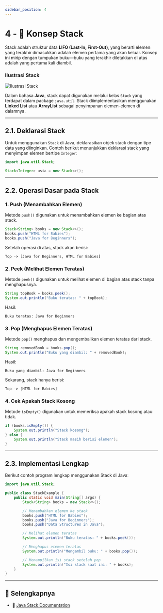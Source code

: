 ```yaml
---
sidebar_position: 4
---
```


# 4 - 📌 Konsep Stack

Stack adalah struktur data **LIFO (Last-In, First-Out)**, yang berarti elemen yang terakhir dimasukkan adalah elemen pertama yang akan keluar. Konsep ini mirip dengan tumpukan buku—buku yang terakhir diletakkan di atas adalah yang pertama kali diambil.

### Ilustrasi Stack

![Ilustrasi Stack](https://visualgo.net/img/stack_illustration.png)

Dalam bahasa **Java**, stack dapat digunakan melalui kelas `Stack` yang terdapat dalam package `java.util`. Stack diimplementasikan menggunakan **Linked List** atau **ArrayList** sebagai penyimpanan elemen-elemen di dalamnya.

---

## 2.1. Deklarasi Stack

Untuk menggunakan `Stack` di Java, deklarasikan objek stack dengan tipe data yang diinginkan. Contoh berikut menunjukkan deklarasi stack yang menyimpan elemen bertipe `Integer`:

```java
import java.util.Stack;

Stack<Integer> usia = new Stack<>();
```

---

## 2.2. Operasi Dasar pada Stack

### 1. **Push** (Menambahkan Elemen)

Metode `push()` digunakan untuk menambahkan elemen ke bagian atas stack.

```java
Stack<String> books = new Stack<>();
books.push("HTML for Babies");
books.push("Java for Beginners");
```

Setelah operasi di atas, stack akan berisi:

```
Top -> [Java for Beginners, HTML for Babies]
```

### 2. **Peek** (Melihat Elemen Teratas)

Metode `peek()` digunakan untuk melihat elemen di bagian atas stack tanpa menghapusnya.

```java
String topBook = books.peek();
System.out.println("Buku teratas: " + topBook);
```

Hasil:

```
Buku teratas: Java for Beginners
```

### 3. **Pop** (Menghapus Elemen Teratas)

Metode `pop()` menghapus dan mengembalikan elemen teratas dari stack.

```java
String removedBook = books.pop();
System.out.println("Buku yang diambil: " + removedBook);
```

Hasil:

```
Buku yang diambil: Java for Beginners
```

Sekarang, stack hanya berisi:

```
Top -> [HTML for Babies]
```

### 4. **Cek Apakah Stack Kosong**

Metode `isEmpty()` digunakan untuk memeriksa apakah stack kosong atau tidak.

```java
if (books.isEmpty()) {
    System.out.println("Stack kosong");
} else {
    System.out.println("Stack masih berisi elemen");
}
```

---

## 2.3. Implementasi Lengkap

Berikut contoh program lengkap menggunakan Stack di Java:

```java
import java.util.Stack;

public class StackExample {
    public static void main(String[] args) {
        Stack<String> books = new Stack<>();

        // Menambahkan elemen ke stack
        books.push("HTML for Babies");
        books.push("Java for Beginners");
        books.push("Data Structures in Java");

        // Melihat elemen teratas
        System.out.println("Buku teratas: " + books.peek());

        // Menghapus elemen teratas
        System.out.println("Mengambil buku: " + books.pop());

        // Menampilkan isi stack setelah pop
        System.out.println("Isi stack saat ini: " + books);
    }
}
```

---

## 📒 Selengkapnya

- 🔗 [Java Stack Documentation](https://docs.oracle.com/javase/8/docs/api/java/util/Stack.html)
